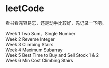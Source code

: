 # leetCode

看书看完容易忘，还是动手比较好，先记录一下吧。


Week 1 Two Sum、Single Number  
Week 2 Reverse Integer  
Week 3 Climbing Stairs  
Week 4 Maximum Subarray  
Week 5 Best Time to Buy and Sell Stock 1 & 2  
Week 6 Min Cost Climbing Stairs
